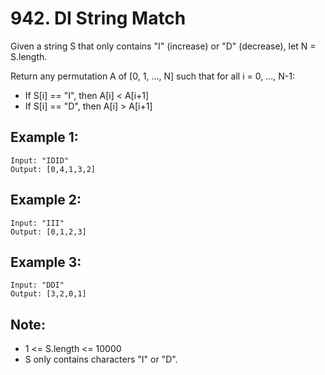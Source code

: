 # 942. DI String Match

Given a string S that only contains "I" (increase) or "D" (decrease), let N = S.length.

Return any permutation A of [0, 1, ..., N] such that for all i = 0, ..., N-1:

* If S[i] == "I", then A[i] < A[i+1]
* If S[i] == "D", then A[i] > A[i+1]
 
## Example 1:

```
Input: "IDID"
Output: [0,4,1,3,2]
```

## Example 2:

```
Input: "III"
Output: [0,1,2,3]
```

## Example 3:

```
Input: "DDI"
Output: [3,2,0,1]
```

## Note:

* 1 <= S.length <= 10000
* S only contains characters "I" or "D".